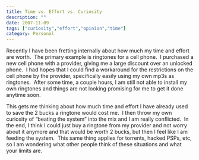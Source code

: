 ```yaml
---
title: Time vs. Effort vs. Curiosity
description: ""
date: 2007-11-09
tags: ["curiosity","effort","opinion","time"]
category: Personal
---
```



Recently I have been fretting internally about how much my time and effort are worth.&nbsp; The primary example is ringtones for a cell phone.&nbsp; I purchased a new cell phone with a provider, giving me a large discount over an unlocked phone.&nbsp; I had hopes that I could find a workaround for the restrictions on the cell phone by the provider, specifically easily using my own mp3s as ringtones.&nbsp; After some time, a couple hours, I am still not able to install my own ringtones and things are not looking promising for me to get it done anytime soon.

This gets me thinking about how much time and effort I have already used to save the 2 bucks a ringtone would cost me.&nbsp; I then throw my own curiosity of “beating the system” into the mix and I am really conflicted.&nbsp; In the end, I think I could just buy a ringtone from my provider and not worry about it anymore and that would be worth 2 bucks, but then I feel like I am feeding the system.&nbsp; This same thing applies for torrents, hacked PSPs, etc, so I am wondering what other people think of these situations and what your limits are.
